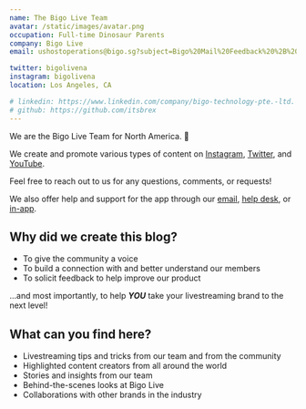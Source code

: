 ```yaml
---
name: The Bigo Live Team
avatar: /static/images/avatar.png
occupation: Full-time Dinosaur Parents
company: Bigo Live
email: ushostoperations@bigo.sg?subject=Bigo%20Mail%20Feedback%20%2B%20Idea!&body=Hi%20Team!%0D%0A%0D%0AI%20had%20an%20idea%20about...

twitter: bigolivena
instagram: bigolivena
location: Los Angeles, CA

# linkedin: https://www.linkedin.com/company/bigo-technology-pte.-ltd.
# github: https://github.com/itsbrex
---
```


We are the Bigo Live Team for North America. 👋

We create and promote various types of content on [Instagram](https://www.instagram.com/bigolivena/?hl=en), [Twitter](https://twitter.com/intent/follow?screen_name=bigolivena), and [YouTube](https://www.youtube.com/channel/UCJHf_7B_3Csg3C7Qu3HkEMw?view_as=subscriber).

Feel free to reach out to us for any questions, comments, or requests!

We also offer help and support for the app through our [email](mailto:ushostoperations@bigo.sg), [help desk](https://help.onbigo.live/), or [in-app](bigolive://timeline?chatid=80073&agent=1).


## Why did we create this blog?
- To give the community a voice
- To build a connection with and better understand our members
- To solicit feedback to help improve our product

…and most importantly, to help ***YOU*** take your livestreaming brand to the next level!

## What can you find here?

- Livestreaming tips and tricks from our team and from the community
- Highlighted content creators from all around the world
- Stories and insights from our team
- Behind-the-scenes looks at Bigo Live
- Collaborations with other brands in the industry
